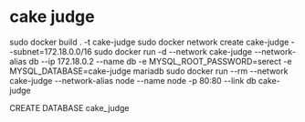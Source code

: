 # cake judge

sudo docker build . -t cake-judge
sudo docker network create cake-judge --subnet=172.18.0.0/16
sudo docker run -d --network cake-judge --network-alias db --ip 172.18.0.2 --name db -e MYSQL_ROOT_PASSWORD=serect -e MYSQL_DATABASE=cake-judge mariadb
sudo docker run --rm --network cake-judge --network-alias node --name node -p 80:80 --link db cake-judge

CREATE DATABASE cake_judge
